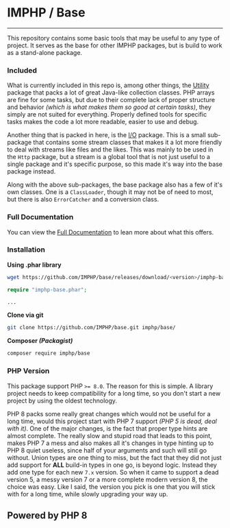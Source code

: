 # IMPHP / Base
____

This repository contains some basic tools that may be useful to any type of project. It serves as the base for other IMPHP packages, but is build to work as a stand-alone package.

### Included

What is currently included in this repo is, among other things, the [Utility](src/util/) package that packs a lot of great Java-like collection classes. PHP arrays are fine for some tasks, but due to their complete lack of proper structure and behavior _(which is what makes them so good at certain tasks)_, they simply are not suited for everything. Properly defined tools for specific tasks makes the code a lot more readable, easier to use and debug.

Another thing that is packed in here, is the [I/O](src/io/) package. This is a small sub-package that contains some stream classes that makes it a lot more friendly to deal with streams like files and the likes. This was mainly to be used in the `Http` package, but a stream is a global tool that is not just useful to a single package and it's specific purpose, so this made it's way into the base package instead.

Along with the above sub-packages, the base package also has a few of it's own classes. One is a `ClassLoader`, though it may not be of need to most, but there is also `ErrorCatcher` and a conversion class.

### Full Documentation

You can view the [Full Documentation](docs/base.md) to lean more about what this offers.

### Installation

__Using .phar library__

```sh
wget https://github.com/IMPHP/base/releases/download/<version>/imphp-base.phar
```

```php
require "imphp-base.phar";

...
```

__Clone via git__

```sh
git clone https://github.com/IMPHP/base.git imphp/base/
```

__Composer _(Packagist)___

```sh
composer require imphp/base
```

### PHP Version

This package support PHP `>= 8.0`. The reason for this is simple. A library project needs to keep compatibility for a long time, so you don't start a new project by using the oldest technology.

PHP 8 packs some really great changes which would not be useful for a long time, would this project start with PHP 7 support _(PHP 5 is dead, deal with it)_. One of the major changes, is the fact that proper type hints are almost complete. The really slow and stupid road that leads to this point, makes PHP 7 a mess and also makes all it's changes in type hinting up to PHP 8 quiet useless, since half of your arguments and such will still go without. Union types are one thing to miss, but the fact that they did not just add support for __ALL__ build-in types in one go, is beyond logic. Instead they add one type for each new `7.x` version. So when it came to support a dead version 5, a messy version 7 or a more complete modern version 8, the choice was easy. Like I said, the version you pick is one that you will stick with for a long time, while slowly upgrading your way up.

## __Powered by PHP 8__
